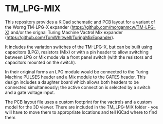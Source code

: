 # TM_LPG-MIX

This repository provides a KiCad schematic and PCB layout for a variant of the Worng TM-LPG-X expander (https://github.com/morganmcw/TM-LPG-X) and/or the orignal Turing Machine Vactrol Mix expander (https://github.com/TomWhitwell/TuringMixExpander).

It includes the variation switches of the TM-LPG-X, but can be built using capacitors (LPG), resistors (Mix) or with a pin header to allow switching between LPG or Mix mode via a front panel switch (with the resistors and capacitors mounted on the switch).

In their original forms an LPG module would be connected to the Turing Machine PULSES header and a Mix module to the GATES header. This design includes a daughter board which allows both headers to be connected simultaneously; the active connection is selected by a switch and a gate voltage input.

The PCB layout file uses a custom footprint for the vactrols and a custom model for the 3D viewer. There are included in the TM_LPG-MIX folder - you will have to move them to appropriate locations and tell KiCad where to find them.
